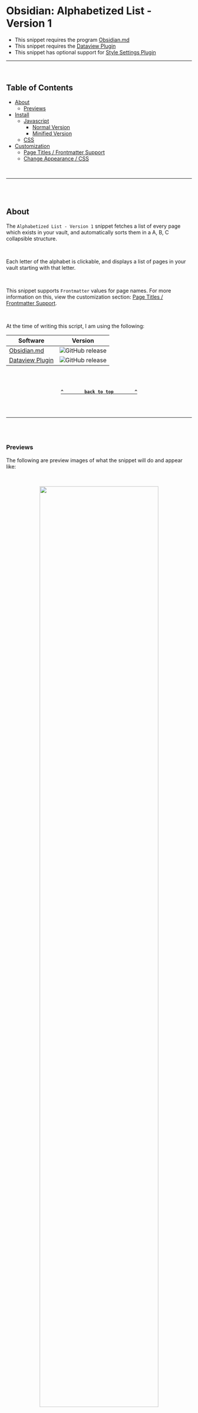 # Obsidian: Alphabetized List - Version 1 <!-- omit from toc -->
- This snippet requires the program [Obsidian.md](obsidian.md/)
- This snippet requires the [Dataview Plugin](https://github.com/blacksmithgu/obsidian-dataview)
- This snippet has optional support for [Style Settings Plugin](https://github.com/mgmeyers/obsidian-style-settings)

---

<br />

## Table of Contents <!-- omit from toc -->

- [About](#about)
  - [Previews](#previews)
- [Install](#install)
  - [Javascript](#javascript)
    - [Normal Version](#normal-version)
    - [Minified Version](#minified-version)
  - [CSS](#css)
- [Customization](#customization)
  - [Page Titles / Frontmatter Support](#page-titles--frontmatter-support)
  - [Change Appearance / CSS](#change-appearance--css)

<br />

---

<br /><br />

## About
The `Alphabetized List - Version 1` snippet fetches a list of every page which exists in your vault, and automatically sorts them in a A, B, C collapsible structure.

<br />

Each letter of the alphabet is clickable, and displays a list of pages in your vault starting with that letter.

<br />

This snippet supports `Frontmatter` values for page names. For more information on this, view the customization section: [Page Titles / Frontmatter Support](#page-titles--frontmatter-support).

<br />

At the time of writing this script, I am using the following:

| Software | Version |
| --- | --- |
| [Obsidian.md](https://obsidian.md/) | ![GitHub release](https://img.shields.io/github/v/release/obsidianmd/obsidian-releases?label=v&color=ba0f56) |
| [Dataview Plugin](https://github.com/blacksmithgu/obsidian-dataview) | ![GitHub release](https://img.shields.io/github/v/release/blacksmithgu/obsidian-dataview?label=v&color=ba0f56) |


<br /><br />

<div align="center">

**[`^        back to top        ^`](#table-of-contents-)**

</div>

<br /><br />

---

<br /><br />

### Previews
The following are preview images of what the snippet will do and appear like:

<br />

<p align="center"><img style="width: 80%;text-align: center;" src="https://raw.githubusercontent.com/Aetherinox/obsidian-dataview-snippets/main/Snippets/Bad%20Links%201/images/example_1.gif"></p>

<br /><br />

<div align="center">

**[`^        back to top        ^`](#table-of-contents-)**

</div>

<br /><br />

---

<br /><br />

## Install

- Install [Dataview Plugin](https://github.com/blacksmithgu/obsidian-dataview)
- View the [Javascript](#javascript) section below, and copy the [Normal](#normal-version) or [Minified](#minified-version) version of the code and paste it into your Obsidian note.
- View the [CSS](#css) section below, and copy the provided CSS, then create a new `.css` snippet and paste the copied code.
- Enable the new CSS snippet in your `Obsidian Settings` under `Appearance`.
- More detailed instructions below.

<br /><br />

### Javascript
Pick **One** of the versions below.
<small>The features are the same, just the code is structured differently.</small>
1. [Normal Version](#normal-version)<br /><small>Much easier to read the code</small>
2. [Minified Version](#minified-version)<br /><small>Much easier to paste</small>

<br />

#### Normal Version
This version is much easier to read the code. It includes formatting and comments.

<br />

````shell
```dataviewjs
dv.container.className += ' atx-alv1-dataview'

let arrABC  	= [];
let arrPages 	= dv.pages( "" )
.forEach( p =>
{
    const file  			= p.file
    const file_path 		= file.path;
    const file_name			= file.name;
    const file_label 		= file.frontmatter.name || file.frontmatter.title || file.frontmatter.alias || file_name;

    const letter 			= file_label.charAt( 0 ).toUpperCase( );
    let index 				= arrABC.findIndex( ( item ) => item.name === letter );

    if ( index === -1 )
        arrABC.push( { name: letter, pages: [ { name: file_name, label: file_label, path: file_path } ] } );
    else
    {
        var item 	= arrABC.find( item => item.name == letter );
        let arr 	= item.pages;

        arr.push( { name: file_name, label: file_label, path: file_path } );
    }

    arrABC.sort( ( a, b ) => a.name.localeCompare( b.name ) )
});

var sethtml = "";

dv.list(
    dv.array( arrABC )
        .forEach( obj =>
        {
            const arrPages 			= obj.pages;

            sethtml += "\n<details><summary>" + obj.name + "</summary>\n\n";

            Promise.all( arrPages.map( async ( pages ) =>
            {
                const page_path 	= pages.path;
                const page_name 	= pages.name;
                const page_label 	= pages.label;

                const file_link     = dv.fileLink( page_path, false, page_label );
                
                sethtml += "- " + file_link + "\n";
            }
            ));

            sethtml += "</details>\n";

        })

)

const divClose 		= dv.el( 'div', sethtml, { container: dv.container, cls: 'atx-alv1-s' } );

```
````

<br />

#### Minified Version
This version only formats the settings. All other formatting and comments are removed.

<br />

````shell
```dataviewjs
    Not Available Yet
```
````

<br /><br />

<div align="center">

**[`^        back to top        ^`](#table-of-contents-)**

</div>

<br /><br />

---

<br /><br />

### CSS
Next, you need to add some custom CSS.
Open Obsidian Settings, click **Appearance**, and then scroll all the way down. (See image below).

Click the mini folder icon to open your **Obsidian Snippets folder**.

<br />

<p align="center"><img style="width: 70%;text-align: center;" src="https://raw.githubusercontent.com/Aetherinox/obsidian-dataview-snippets/main/Snippets/Bad%20Links%201/images/install_1.gif"></p>

<br />

Create a new file named whatever (`badlinks_v1.css` in our example).

<br />

<p align="center"><img style="width: 70%;text-align: center;" src="https://raw.githubusercontent.com/Aetherinox/obsidian-dataview-snippets/main/Snippets/Bad%20Links%201/images/install_2.png"></p>

<br />

Copy the code below and paste it into the new `badlinks_v1.css` file which should be in `YourVaultName/.obsidian/snippets/badlinks_v1.css`

<br />

```css
    Not Available Yet
```

<br />
<br />

Save the file and go back to **Obsidian Settings** -> **Appearance**. Scroll all the way down and enable the checkbox to the right of `badlinks_v1.css`.

<br />
<br />

<p align="center"><img style="width: 70%;text-align: center;" src="https://raw.githubusercontent.com/Aetherinox/obsidian-dataview-snippets/main/Snippets/Bad%20Links%201/images/install_3.gif"></p>

<br />

You should see a list of pages associated to your vault.

<br />

This snippet supports modifying the CSS values using the **[Style Settings](https://github.com/mgmeyers/obsidian-style-settings)** plugin. If you want to change how the tags in this snippet look:
- Open `Obsidian Settings`
- Install the `Style Settings` plugin
- Select `Style Settings` config panel under `Community Plugins`.
- Click the tab `Bad Links - Version 1`
- Edit the settings for the Page Cloud tags

<br />

<p align="center"><img style="width: 70%;text-align: center;" src="https://raw.githubusercontent.com/Aetherinox/obsidian-dataview-snippets/main/Snippets/Page%20Cloud%201/images/install_4.gif"></p>

<br /><br />

<div align="center">

**[`^        back to top        ^`](#table-of-contents-)**

</div>

<br /><br />

---

<br /><br />

## Customization
The section below explains how to customize this snippet.

<br />
<br />

### Page Titles / Frontmatter Support
This script supports `Frontmatter` / `Metadata` titles. When one of your notes includes a broken link, the name of the note will display in the Bad Links snippet. The name of each page displayed has several ways of being defined, and supports **frontmatter**.

<br />

The name that displays for each page will have the following priority:
1. `frontmatter.name`
2. `frontmatter.title`
3. `frontmatter.alias`
4. `filename.Name`

<br />

If none of the above frontmatter values are specified, the normal file name of the page will be used.

<br />

Based on the priority list above, if you provide both a frontmatter `name` AND `title`, the frontmatter **name** will be used first. 

<br />

If you provide a frontmatter `title` and frontmatter `alias`, then the frontmatter **title** will be used.

<br />

To define frontmatter values, add the following to the very top of your page:

```markdown
---
title:   "Your Page Title"
---
```

<br />

You cannot have any blank lines above the first `---`.

<br />

If you do not specify `title`, `name`, or `alias` in your frontmatter, the normal page filename will be used.

<br />
<br />

### Change Appearance / CSS
This snippet supports tweaking the look and feel of the cloud & tags using the **[Style Settings](https://github.com/mgmeyers/obsidian-style-settings)** plugin. If you want to change how this snippet looks:
- Open `Obsidian Settings`
- Install the `Style Settings` plugin
- Select `Style Settings` config panel under `Community Plugins`.
- Click the tab `Bad Links - Version 1`
- Edit the settings for the Page Cloud tags

<br />

<p align="center"><img style="width: 70%;text-align: center;" src="https://raw.githubusercontent.com/Aetherinox/obsidian-dataview-snippets/main/Snippets/Bad%20Links%201/images/example_5.gif"></p>

<br /><br />

<div align="center">

**[`^        back to top        ^`](#table-of-contents-)**

</div>

<br /><br />